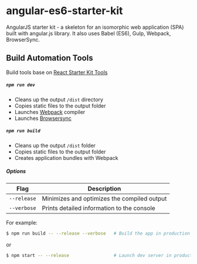# angular-es6-starter-kit

AngularJS starter kit - a skeleton for an isomorphic web application (SPA) built with angular.js library. It also uses Babel (ES6), Gulp, Webpack, BrowserSync.

## Build Automation Tools

Build tools base on [React Starter Kit Tools](https://github.com/kriasoft/react-starter-kit/tree/master/tools)

##### `npm run dev`

* Cleans up the output `/dist` directory
* Copies static files to the output folder
* Launches [Webpack](https://webpack.github.io/) compiler
* Launches [Browsersync](https://browsersync.io/)

##### `npm run build`

* Cleans up the output `/dist` folder
* Copies static files to the output folder
* Creates application bundles with Webpack

##### Options

Flag        | Description
----------- | -------------------------------------------------- 
`--release` | Minimizes and optimizes the compiled output
`--verbose` | Prints detailed information to the console

For example:

```sh
$ npm run build -- --release --verbose   # Build the app in production mode
```

or

```sh
$ npm start -- --release                 # Launch dev server in production mode
```
